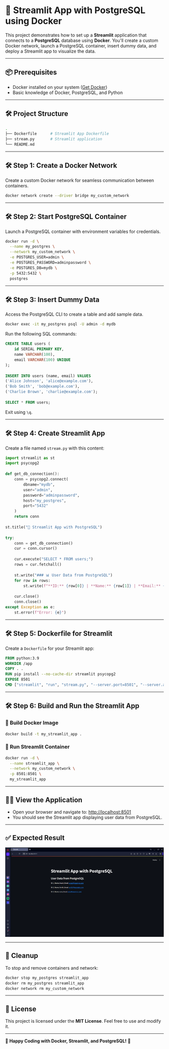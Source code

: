 # 🚀 Streamlit App with PostgreSQL using Docker

This project demonstrates how to set up a **Streamlit** application that connects to a **PostgreSQL** database using **Docker**. You'll create a custom Docker network, launch a PostgreSQL container, insert dummy data, and deploy a Streamlit app to visualize the data.

---

## 📦 Prerequisites
- Docker installed on your system ([Get Docker](https://docs.docker.com/get-docker/))
- Basic knowledge of Docker, PostgreSQL, and Python

---

## 🛠️ Project Structure

```bash
.
├── Dockerfile      # Streamlit App Dockerfile
├── stream.py       # Streamlit application
└── README.md
```

---

## 🛠️ Step 1: Create a Docker Network
Create a custom Docker network for seamless communication between containers.

```bash
docker network create --driver bridge my_custom_network
```

---

## 🛠️ Step 2: Start PostgreSQL Container
Launch a PostgreSQL container with environment variables for credentials.

```bash
docker run -d \
  --name my_postgres \
  --network my_custom_network \
  -e POSTGRES_USER=admin \
  -e POSTGRES_PASSWORD=adminpassword \
  -e POSTGRES_DB=mydb \
  -p 5432:5432 \
  postgres
```

---

## 🛠️ Step 3: Insert Dummy Data
Access the PostgreSQL CLI to create a table and add sample data.

```bash
docker exec -it my_postgres psql -U admin -d mydb
```

Run the following SQL commands:

```sql
CREATE TABLE users (
    id SERIAL PRIMARY KEY,
    name VARCHAR(100),
    email VARCHAR(100) UNIQUE
);

INSERT INTO users (name, email) VALUES
('Alice Johnson', 'alice@example.com'),
('Bob Smith', 'bob@example.com'),
('Charlie Brown', 'charlie@example.com');

SELECT * FROM users;
```
Exit using `\q`.

---

## 🛠️ Step 4: Create Streamlit App
Create a file named `stream.py` with this content:

```python
import streamlit as st
import psycopg2

def get_db_connection():
    conn = psycopg2.connect(
        dbname="mydb",
        user="admin",
        password="adminpassword",
        host="my_postgres",
        port="5432"
    )
    return conn

st.title("🌟 Streamlit App with PostgreSQL")

try:
    conn = get_db_connection()
    cur = conn.cursor()

    cur.execute("SELECT * FROM users;")
    rows = cur.fetchall()

    st.write("### 📊 User Data from PostgreSQL")
    for row in rows:
        st.write(f"**ID:** {row[0]} | **Name:** {row[1]} | **Email:** {row[2]}")

    cur.close()
    conn.close()
except Exception as e:
    st.error(f"Error: {e}")
```

---

## 🛠️ Step 5: Dockerfile for Streamlit
Create a `Dockerfile` for your Streamlit app:

```dockerfile
FROM python:3.9
WORKDIR /app
COPY . .
RUN pip install --no-cache-dir streamlit psycopg2
EXPOSE 8501
CMD ["streamlit", "run", "stream.py", "--server.port=8501", "--server.address=0.0.0.0"]
```

---

## 🛠️ Step 6: Build and Run the Streamlit App
### 🔨 Build Docker Image
```bash
docker build -t my_streamlit_app .
```

### 🚀 Run Streamlit Container
```bash
docker run -d \
  --name streamlit_app \
  --network my_custom_network \
  -p 8501:8501 \
  my_streamlit_app
```

---

## 🧑‍💻 View the Application
- Open your browser and navigate to: [http://localhost:8501](http://localhost:8501)
- You should see the Streamlit app displaying user data from PostgreSQL.

---

## ✅ Expected Result

![App showing successful database connection](output.png)

---

## 🧹 Cleanup
To stop and remove containers and network:

```bash
docker stop my_postgres streamlit_app
docker rm my_postgres streamlit_app
docker network rm my_custom_network
```

---

## 📜 License
This project is licensed under the **MIT License**. Feel free to use and modify it.

---

🚀 **Happy Coding with Docker, Streamlit, and PostgreSQL!** 🚀

